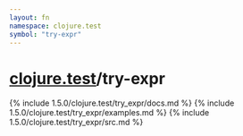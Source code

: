 ```yaml
---
layout: fn
namespace: clojure.test
symbol: "try-expr"
---
```


# [clojure.test](../)/try-expr

{% include 1.5.0/clojure.test/try_expr/docs.md %}
{% include 1.5.0/clojure.test/try_expr/examples.md %}
{% include 1.5.0/clojure.test/try_expr/src.md %}

